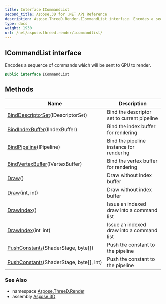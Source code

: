 ```yaml
---
title: Interface ICommandList
second_title: Aspose.3D for .NET API Reference
description: Aspose.ThreeD.Render.ICommandList interface. Encodes a sequence of commands which will be sent to GPU to render
type: docs
weight: 1930
url: /net/aspose.threed.render/icommandlist/
---
```

## ICommandList interface

Encodes a sequence of commands which will be sent to GPU to render.

```csharp
public interface ICommandList
```

## Methods

| Name | Description |
| --- | --- |
| [BindDescriptorSet](../../aspose.threed.render/icommandlist/binddescriptorset/)(IDescriptorSet) | Bind the descriptor set to current pipeline |
| [BindIndexBuffer](../../aspose.threed.render/icommandlist/bindindexbuffer/)(IIndexBuffer) | Bind the index buffer for rendering |
| [BindPipeline](../../aspose.threed.render/icommandlist/bindpipeline/)(IPipeline) | Bind the pipeline instance for rendering |
| [BindVertexBuffer](../../aspose.threed.render/icommandlist/bindvertexbuffer/)(IVertexBuffer) | Bind the vertex buffer for rendering |
| [Draw](../../aspose.threed.render/icommandlist/draw/#draw)() | Draw without index buffer |
| [Draw](../../aspose.threed.render/icommandlist/draw/#draw_1)(int, int) | Draw without index buffer |
| [DrawIndex](../../aspose.threed.render/icommandlist/drawindex/#drawindex)() | Issue an indexed draw into a command list |
| [DrawIndex](../../aspose.threed.render/icommandlist/drawindex/#drawindex_1)(int, int) | Issue an indexed draw into a command list |
| [PushConstants](../../aspose.threed.render/icommandlist/pushconstants/#pushconstants)(ShaderStage, byte[]) | Push the constant to the pipeline |
| [PushConstants](../../aspose.threed.render/icommandlist/pushconstants/#pushconstants_1)(ShaderStage, byte[], int) | Push the constant to the pipeline |

### See Also

* namespace [Aspose.ThreeD.Render](../../aspose.threed.render/)
* assembly [Aspose.3D](../../)



